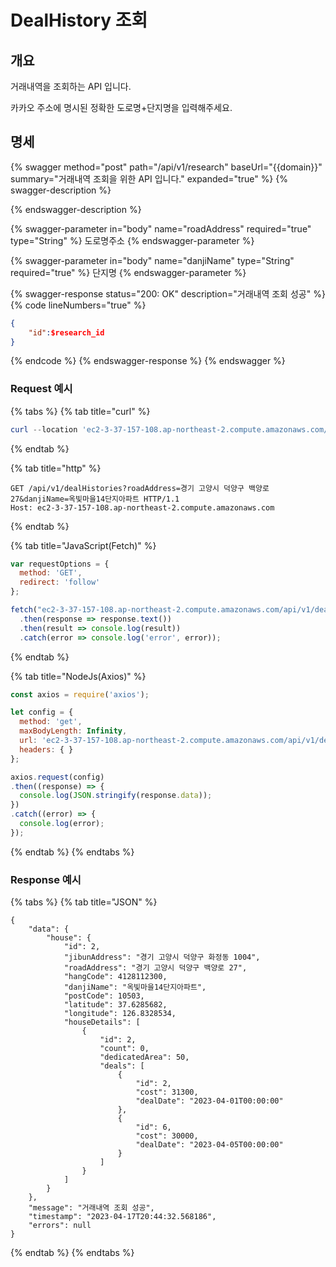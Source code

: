 # DealHistory 조회

## 개요

거래내역을 조회하는 API 입니다.

카카오 주소에 명시된 정확한 도로명+단지명을 입력해주세요.

## 명세

{% swagger method="post" path="/api/v1/research" baseUrl="{{domain}}" summary="거래내역 조회을 위한 API 입니다." expanded="true" %}
{% swagger-description %}

{% endswagger-description %}

{% swagger-parameter in="body" name="roadAddress" required="true" type="String" %}
도로명주소
{% endswagger-parameter %}

{% swagger-parameter in="body" name="danjiName" type="String" required="true" %}
단지명
{% endswagger-parameter %}

{% swagger-response status="200: OK" description="거래내역 조회 성공" %}
{% code lineNumbers="true" %}
```json
{
    "id":$research_id
}
```
{% endcode %}
{% endswagger-response %}
{% endswagger %}

### Request 예시

{% tabs %}
{% tab title="curl" %}


```powershell
curl --location 'ec2-3-37-157-108.ap-northeast-2.compute.amazonaws.com/api/v1/dealHistories?roadAddress=%EA%B2%BD%EA%B8%B0%20%EA%B3%A0%EC%96%91%EC%8B%9C%20%EB%8D%95%EC%96%91%EA%B5%AC%20%EB%B0%B1%EC%96%91%EB%A1%9C%2027&danjiName=%EC%98%A5%EB%B9%9B%EB%A7%88%EC%9D%8414%EB%8B%A8%EC%A7%80%EC%95%84%ED%8C%8C%ED%8A%B8'
```
{% endtab %}

{% tab title="http" %}
```
GET /api/v1/dealHistories?roadAddress=경기 고양시 덕양구 백양로 27&danjiName=옥빛마을14단지아파트 HTTP/1.1
Host: ec2-3-37-157-108.ap-northeast-2.compute.amazonaws.com
```
{% endtab %}

{% tab title="JavaScript(Fetch)" %}
```javascript
var requestOptions = {
  method: 'GET',
  redirect: 'follow'
};

fetch("ec2-3-37-157-108.ap-northeast-2.compute.amazonaws.com/api/v1/dealHistories?roadAddress=경기 고양시 덕양구 백양로 27&danjiName=옥빛마을14단지아파트", requestOptions)
  .then(response => response.text())
  .then(result => console.log(result))
  .catch(error => console.log('error', error));
```
{% endtab %}

{% tab title="NodeJs(Axios)" %}
```javascript
const axios = require('axios');

let config = {
  method: 'get',
  maxBodyLength: Infinity,
  url: 'ec2-3-37-157-108.ap-northeast-2.compute.amazonaws.com/api/v1/dealHistories?roadAddress=경기 고양시 덕양구 백양로 27&danjiName=옥빛마을14단지아파트',
  headers: { }
};

axios.request(config)
.then((response) => {
  console.log(JSON.stringify(response.data));
})
.catch((error) => {
  console.log(error);
});

```
{% endtab %}
{% endtabs %}

### Response 예시

{% tabs %}
{% tab title="JSON" %}
```postman_json
{
    "data": {
        "house": {
            "id": 2,
            "jibunAddress": "경기 고양시 덕양구 화정동 1004",
            "roadAddress": "경기 고양시 덕양구 백양로 27",
            "hangCode": 4128112300,
            "danjiName": "옥빛마을14단지아파트",
            "postCode": 10503,
            "latitude": 37.6285682,
            "longitude": 126.8328534,
            "houseDetails": [
                {
                    "id": 2,
                    "count": 0,
                    "dedicatedArea": 50,
                    "deals": [
                        {
                            "id": 2,
                            "cost": 31300,
                            "dealDate": "2023-04-01T00:00:00"
                        },
                        {
                            "id": 6,
                            "cost": 30000,
                            "dealDate": "2023-04-05T00:00:00"
                        }
                    ]
                }
            ]
        }
    },
    "message": "거래내역 조회 성공",
    "timestamp": "2023-04-17T20:44:32.568186",
    "errors": null
}
```
{% endtab %}
{% endtabs %}
